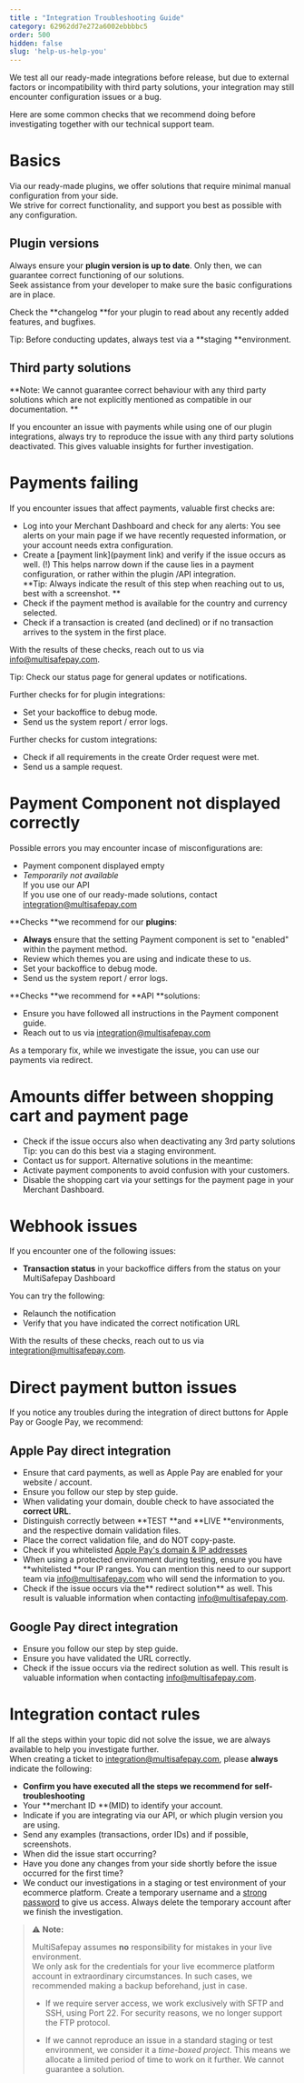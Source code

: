 ```yaml
---
title : "Integration Troubleshooting Guide"
category: 62962dd7e272a6002ebbbbc5
order: 500
hidden: false
slug: 'help-us-help-you'
---
```


We test all our ready-made integrations before release, but due to external factors or incompatibility with third party solutions, your integration may still encounter configuration issues or a bug.

Here are some common checks that we recommend doing before investigating together with our technical support team.

# Basics

Via our ready-made plugins, we offer solutions that require minimal manual configuration from your side.  
We strive for correct functionality, and support you best as possible with any configuration. 

## Plugin versions 

Always ensure your **plugin version is up to date**. Only then, we can guarantee correct functioning of our solutions.  
Seek assistance from your developer to make sure the basic configurations are in place. 

Check the **changelog **for your plugin to read about any recently added features, and bugfixes. 

Tip: Before conducting updates, always test via a **staging **environment.

## Third party solutions

**Note: We cannot guarantee correct behaviour with any third party solutions which are not explicitly mentioned as compatible in our documentation. **

If you encounter an issue with payments while using one of our plugin integrations, always try to reproduce the issue with any third party solutions deactivated. This gives valuable insights for further investigation. 

# Payments failing 

If you encounter issues that affect payments, valuable first checks are:

- Log into your Merchant Dashboard and check for any alerts: You see alerts on your main page if we have recently requested information, or your account needs extra configuration.
- Create a [payment link]\(payment link) and verify if the issue occurs as well. (!) 
  This helps narrow down if the cause lies in a payment configuration, or rather within the plugin /API integration.  
  **Tip: Always indicate the result of this step when reaching out to us, best with a screenshot. **
- Check if the payment method is available for the country and currency selected. 
- Check if a transaction is created (and declined) or if no transaction arrives to the system in the first place. 

With the results of these checks, reach out to us via [info@multisafepay.com](mailto:info@multisafepay.com).

Tip: Check our status page for general updates or notifications.

Further checks for for plugin integrations:

- Set your backoffice to debug mode.
- Send us the system report / error logs.

Further checks for custom integrations:

- Check if all requirements in the create Order request were met. 
- Send us a sample request. 

# Payment Component not displayed correctly

Possible errors you may encounter incase of misconfigurations are:

- Payment component displayed empty
- _Temporarily not available_  
  If you use our API  
  If you use one of our ready-made solutions, contact [integration@multisafepay.com](mailto:integration@multisafepay.com)

**Checks **we recommend for our **plugins**: 

- **Always** ensure that the setting Payment component is set to "enabled" within the payment method. 
- Review which themes you are using and indicate these to us. 
- Set your backoffice to debug mode.
- Send us the system report / error logs.



**Checks **we recommend for **API **solutions:

- Ensure you have followed all instructions in the Payment component guide.
- Reach out to us via [integration@multisafepay.com](mailto:integration@multisafepay.com)

As a temporary fix, while we investigate the issue, you can use our payments via redirect.

# Amounts differ between shopping cart and payment page

- Check if the issue occurs also when deactivating any 3rd party solutions
Tip: you can do this best via a staging environment. 
- Contact us for support. 
Alternative solutions in the meantime:
- Activate payment components to avoid confusion with your customers.
- Disable the shopping cart via your settings for the payment page in your Merchant Dashboard. 

# Webhook issues

If you encounter one of the following issues:

- **Transaction status** in your backoffice differs from the status on your MultiSafepay Dashboard

You can try the following:

- Relaunch the notification 
- Verify that you have indicated the correct notification URL

With the results of these checks, reach out to us via [integration@multisafepay.com](mailto:info@multisafepay.com).

# Direct payment button issues 

If you notice any troubles during the integration of direct buttons for Apple Pay or Google Pay, we recommend:

## Apple Pay direct integration

- Ensure that card payments, as well as Apple Pay are enabled for your website / account. 
- Ensure you follow our step by step guide.
- When validating your domain, double check to have associated the **correct URL**. 
- Distinguish correctly between **TEST **and **LIVE **environments, and the respective domain validation files. 
- Place the correct validation file, and do NOT copy-paste. 
- Check if you whitelisted  <a href="https://developer.apple.com/documentation/apple_pay_on_the_web/setting_up_your_server" target="_blank">Apple Pay's domain & IP addresses</a> <i class="fa fa-external-link" style="font-size:12px;color:#8b929e"></i>
- When using a protected environment during testing, ensure you have **whitelisted **our IP ranges. You can mention this need to our support team via [info@multisafepay.com](mailto:info@multisafepay.com) who will send the information to you. 
- Check if the issue occurs via the** redirect solution** as well. This result is valuable information when contacting [info@multisafepay.com](mailto:info@multisafepay.com).

## Google Pay direct integration

- Ensure you follow our step by step guide.
- Ensure you have validated the URL correctly.
- Check if the issue occurs via the redirect solution as well. This result is valuable information when contacting [info@multisafepay.com](mailto:info@multisafepay.com).

# Integration contact rules

If all the steps within your topic did not solve the issue, we are always available to help you investigate further.  
When creating a ticket to [integration@multisafepay.com](mailto:integration@multisafepay.com), please **always** indicate the following:

- **Confirm you have executed all the steps we recommend for self-troubleshooting**
- Your **merchant ID **(MID) to identify your account.
- Indicate if you are integrating via our API, or which plugin version you are using.
- Send any examples (transactions, order IDs) and if possible, screenshots.
- When did the issue start occurring?
- Have you done any changes from your side shortly before the issue occurred for the first time?
- We conduct our investigations in a staging or test environment of your ecommerce platform. Create a temporary username and a <a href="https://www.lastpass.com/nl/features/password-generator" target="_blank">strong password</a> <i class="fa fa-external-link" style="font-size:12px;color:#8b929e"></i> to give us access. Always delete the temporary account after we finish the investigation.



> ⚠️ **Note:**
> 
> MultiSafepay assumes **no** responsibility for mistakes in your live environment.  
> We only ask for the credentials for your live ecommerce platform account in extraordinary circumstances. In such cases, we recommended making a backup beforehand, just in case.
> 
> - If we require server access, we work exclusively with SFTP and SSH, using Port 22. For security reasons, we no longer support the FTP protocol.
> 
> - If we cannot reproduce an issue in a standard staging or test environment, we consider it a _time-boxed project_. This means we allocate a limited period of time to work on it further. We cannot guarantee a solution.
